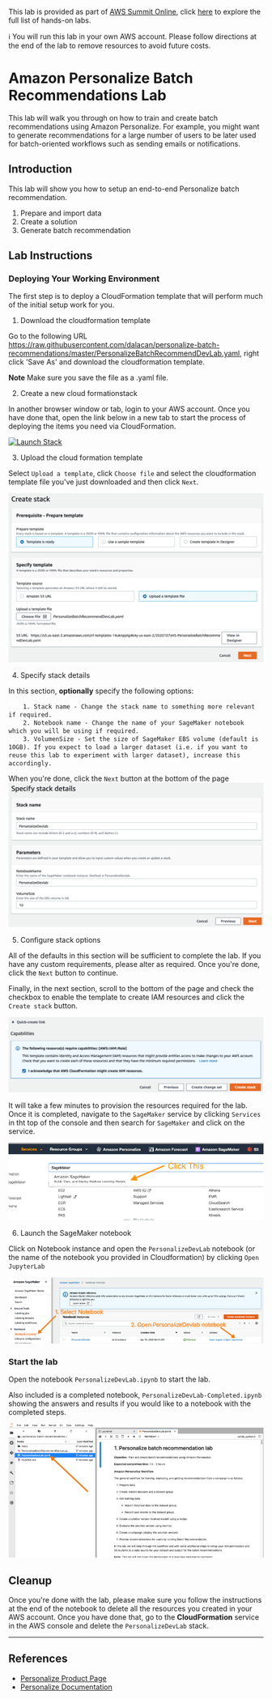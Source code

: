 This lab is provided as part of [AWS Summit Online](https://aws.amazon.com/events/summits/online/), click [here](https://bit.ly/2yLtZqL) to explore the full list of hands-on labs.

ℹ️  You will run this lab in your own AWS account. Please follow directions at the end of the lab to remove resources to avoid future costs.

# Amazon Personalize Batch Recommendations Lab
This lab will walk you through on how to train and create batch recommendations using Amazon Personalize. For example, you might want to generate recommendations for a large number of users to be later used for batch-oriented workflows such as sending emails or notifications.

## Introduction
This lab will show you how to setup an end-to-end Personalize batch recommendation.

1. Prepare and import data
2. Create a solution
3. Generate batch recommendation

## Lab Instructions

### Deploying Your Working Environment

The first step is to deploy a CloudFormation template that will perform much of the initial setup work for you. 

1. Download the cloudformation template

Go to the following URL https://raw.githubusercontent.com/dalacan/personalize-batch-recommendations/master/PersonalizeBatchRecommendDevLab.yaml, right click 'Save As' and download the cloudformation template.

**Note** Make sure you save the file as a .yaml file.

2. Create a new cloud formationstack

In another browser window or tab, login to your AWS account. Once you have done that, open the link below in a new tab to start the process of deploying the items you need via CloudFormation.

[![Launch Stack](https://s3.amazonaws.com/cloudformation-examples/cloudformation-launch-stack.png)](https://console.aws.amazon.com/cloudformation/home#/stacks/new?stackName=PersonalizeDevlab)

3. Upload the cloud formation template

Select `Upload a template`,  click `Choose file` and select the cloudformation template file you've just downloaded and then click `Next`.

![CloudformationWizard1](static/images/img1.png)

4. Specify stack details

In this section, **optionally** specify the following options:
    
        1. Stack name - Change the stack name to something more relevant if required.
        2. Notebook name - Change the name of your SageMaker notebook which you will be using if required.
        3. VolumenSize - Set the size of SageMaker EBS volume (default is 10GB). If you expect to load a larger dataset (i.e. if you want to reuse this lab to experiment with larger dataset), increase this accordingly.

When you're done, click the `Next` button at the bottom of the page
![CloudformationWizard2](static/images/img2.png)


5. Configure stack options

All of the defaults in this section will be sufficient to complete the lab. If you have any custom requirements, please alter as required. Once you're done, click the `Next` button to continue.

Finally, in the next section, scroll to the bottom of the page and check the checkbox to enable the template to create IAM resources and click the `Create stack` button.

![CloudformationWizard4](static/images/img4.png)

It will take a few minutes to provision the resources required for the lab. Once it is completed, navigate to the `SageMaker` service by clicking `Services` in tht top of the console and then search for `SageMaker` and click on the service.

![SageMaker](static/images/img5.png)

6. Launch the SageMaker notebook

Click on Notebook instance and open the `PersonalizeDevLab` notebook (or the name of the notebook you provided in Cloudformation) by clicking `Open JupyterLab`

![SageMaker](static/images/img6.png)

### Start the lab

Open the notebook `PersonalizeDevLab.ipynb` to start the lab.

Also included is a completed notebook, `PersonalizeDevLab-Completed.ipynb` showing the answers and results if you would like to a notebook with the completed steps.

![SageMaker](static/images/img7.png)

## Cleanup
Once you're done with the lab, please make sure you follow the instructions at the end of the notebook to delete all the resources you created in your AWS account. Once you have done that, go to the **CloudFormation** service in the AWS console and delete the `PersonalizeDevLab` stack.

---

## References
- [Personalize Product Page](https://aws.amazon.com/personalize/)
- [Personalize Documentation](https://docs.aws.amazon.com/personalize/latest/dg/what-is-personalize.html)
